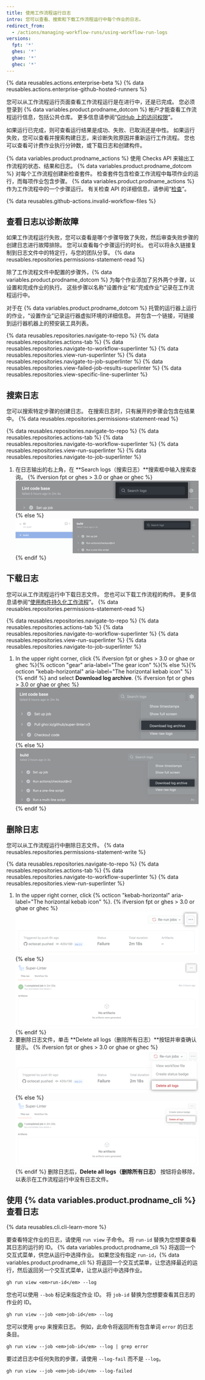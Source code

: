 ```yaml
---
title: 使用工作流程运行日志
intro: 您可以查看、搜索和下载工作流程运行中每个作业的日志。
redirect_from:
  - /actions/managing-workflow-runs/using-workflow-run-logs
versions:
  fpt: '*'
  ghes: '*'
  ghae: '*'
  ghec: '*'
---
```


{% data reusables.actions.enterprise-beta %}
{% data reusables.actions.enterprise-github-hosted-runners %}

您可以从工作流程运行页面查看工作流程运行是在进行中，还是已完成。 您必须登录到 {% data variables.product.prodname_dotcom %} 帐户才能查看工作流程运行信息，包括公共仓库。 更多信息请参阅“[GitHub 上的访问权限](/articles/access-permissions-on-github)”。

如果运行已完成，则可查看运行结果是成功、失败、已取消还是中性。 如果运行失败，您可以查看并搜索构建日志，来诊断失败原因并重新运行工作流程。 您也可以查看可计费作业执行分钟数，或下载日志和创建构件。

{% data variables.product.prodname_actions %} 使用 Checks API 来输出工作流程的状态、结果和日志。 {% data variables.product.prodname_dotcom %} 对每个工作流程创建新检查套件。 检查套件包含检查工作流程中每项作业的运行，而每项作业包含步骤。 {% data variables.product.prodname_actions %} 作为工作流程中的一个步骤运行。 有关检查 API 的详细信息，请参阅“[检查](/rest/reference/checks)”。

{% data reusables.github-actions.invalid-workflow-files %}

## 查看日志以诊断故障

如果工作流程运行失败，您可以查看是哪个步骤导致了失败，然后审查失败步骤的创建日志进行故障排除。 您可以查看每个步骤运行的时长。 也可以将永久链接复制到日志文件中的特定行，与您的团队分享。 {% data reusables.repositories.permissions-statement-read %}

除了工作流程文件中配置的步骤外，{% data variables.product.prodname_dotcom %} 为每个作业添加了另外两个步骤，以设置和完成作业的执行。 这些步骤以名称"设置作业"和"完成作业"记录在工作流程运行中。

对于在 {% data variables.product.prodname_dotcom %} 托管的运行器上运行的作业，“设置作业”记录运行器虚拟环境的详细信息。 并包含一个链接，可链接到运行器机器上的预安装工具列表。

{% data reusables.repositories.navigate-to-repo %}
{% data reusables.repositories.actions-tab %}
{% data reusables.repositories.navigate-to-workflow-superlinter %}
{% data reusables.repositories.view-run-superlinter %}
{% data reusables.repositories.navigate-to-job-superlinter %}
{% data reusables.repositories.view-failed-job-results-superlinter %}
{% data reusables.repositories.view-specific-line-superlinter %}

## 搜索日志

您可以搜索特定步骤的创建日志。 在搜索日志时，只有展开的步骤会包含在结果中。 {% data reusables.repositories.permissions-statement-read %}

{% data reusables.repositories.navigate-to-repo %}
{% data reusables.repositories.actions-tab %}
{% data reusables.repositories.navigate-to-workflow-superlinter %}
{% data reusables.repositories.view-run-superlinter %}
{% data reusables.repositories.navigate-to-job-superlinter %}
1. 在日志输出的右上角，在 **Search logs（搜索日志）**搜索框中输入搜索查询。
{% ifversion fpt or ghes > 3.0 or ghae or ghec %}
  ![搜索日志的搜索框](/assets/images/help/repository/search-log-box-updated-2.png)
{% else %}
  ![搜索日志的搜索框](/assets/images/help/repository/search-log-box-updated.png)
{% endif %}

## 下载日志

您可以从工作流程运行中下载日志文件。 您也可以下载工作流程的构件。 更多信息请参阅“[使用构件持久化工作流程](/actions/automating-your-workflow-with-github-actions/persisting-workflow-data-using-artifacts)”。 {% data reusables.repositories.permissions-statement-read %}

{% data reusables.repositories.navigate-to-repo %}
{% data reusables.repositories.actions-tab %}
{% data reusables.repositories.navigate-to-workflow-superlinter %}
{% data reusables.repositories.view-run-superlinter %}
{% data reusables.repositories.navigate-to-job-superlinter %}
1. In the upper right corner, click {% ifversion fpt or ghes > 3.0 or ghae or ghec %}{% octicon "gear" aria-label="The gear icon" %}{% else %}{% octicon "kebab-horizontal" aria-label="The horizontal kebab icon" %}{% endif %} and select **Download log archive**.
  {% ifversion fpt or ghes > 3.0 or ghae or ghec %}
  ![下载日志下拉菜单](/assets/images/help/repository/download-logs-drop-down-updated-2.png)
  {% else %}
  ![下载日志下拉菜单](/assets/images/help/repository/download-logs-drop-down-updated.png)
  {% endif %}

## 删除日志

您可以从工作流程运行中删除日志文件。 {% data reusables.repositories.permissions-statement-write %}

{% data reusables.repositories.navigate-to-repo %}
{% data reusables.repositories.actions-tab %}
{% data reusables.repositories.navigate-to-workflow-superlinter %}
{% data reusables.repositories.view-run-superlinter %}
1. In the upper right corner, click {% octicon "kebab-horizontal" aria-label="The horizontal kebab icon" %}.
    {% ifversion fpt or ghes > 3.0 or ghae or ghec %}
    ![烤肉串水平图标](/assets/images/help/repository/workflow-run-kebab-horizontal-icon-updated-2.png)
    {% else %}
    ![烤肉串水平图标](/assets/images/help/repository/workflow-run-kebab-horizontal-icon-updated.png)
    {% endif %}
2. 要删除日志文件，单击 **Delete all logs（删除所有日志）**按钮并审查确认提示。
  {% ifversion fpt or ghes > 3.0 or ghae or ghec %}
  ![删除所有日志](/assets/images/help/repository/delete-all-logs-updated-2.png)
  {% else %}
  ![删除所有日志](/assets/images/help/repository/delete-all-logs-updated.png)
  {% endif %}
删除日志后，**Delete all logs（删除所有日志）** 按钮将会移除，以表示在工作流程运行中没有日志文件。

## 使用 {% data variables.product.prodname_cli %} 查看日志

{% data reusables.cli.cli-learn-more %}

要查看特定作业的日志，请使用 `run view` 子命令。 将 `run-id` 替换为您想要查看其日志的运行的 ID。 {% data variables.product.prodname_cli %} 将返回一个交互式菜单，供您从运行中选择作业。 如果您没有指定 `run-id`，{% data variables.product.prodname_cli %} 将返回一个交互式菜单，让您选择最近的运行，然后返回另一个交互式菜单，让您从运行中选择作业。

```shell
gh run view <em>run-id</em> --log
```

您也可以使用 `--bob` 标记来指定作业 ID。 将 `job-id` 替换为您想要查看其日志的作业的 ID。

```shell
gh run view --job <em>job-id</em> --log
```

您可以使用 `grep` 来搜索日志。 例如，此命令将返回所有包含单词 `error` 的日志条目。

```shell
gh run view --job <em>job-id</em> --log | grep error
```

要过滤日志中任何失败的步骤，请使用 `--log-fail` 而不是 `--log`。

```shell
gh run view --job <em>job-id</em> --log-failed
```
